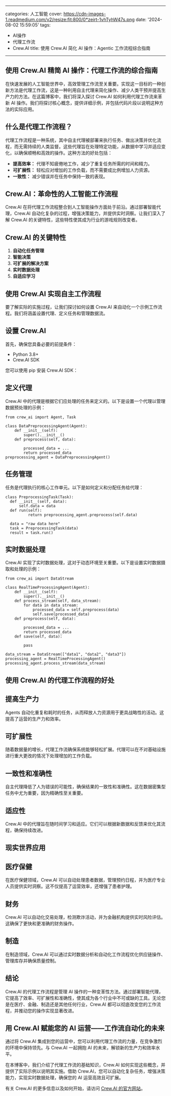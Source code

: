 
---
categories: 人工智能
cover: https://cdn-images-1.readmedium.com/v2/resize:fit:800/0*zeirt-1vhTyhW47s.png
date: '2024-08-02 15:59:05'
tags:
  - AI操作
  - 代理工作流
  - Crew.AI
title: 使用 Crew.AI 简化 AI 操作：Agentic 工作流程综合指南

---
## 使用 Crew.AI 精简 AI 操作：代理工作流的综合指南



在快速发展的人工智能世界中，高效管理工作流至关重要。实现这一目标的一种创新方法是代理工作流，这是一种利用自主代理来简化操作、减少人类干预并提高生产力的方法。在这篇博客中，我们将深入探讨 Crew.AI 如何利用代理工作流来革新 AI 操作。我们将探讨核心概念，提供详细示例，并包括代码片段以说明这种方法的实际应用。

## 什么是代理工作流程？

代理工作流程是一种系统，其中自主代理被部署来执行任务、做出决策并优化流程，而无需持续的人类监督。这些代理旨在处理特定功能，从数据中学习并适应变化，以确保顺畅和高效的操作。这种方法的好处包括：

- **提高效率：** 代理不知疲倦地工作，减少了重复任务所需的时间和精力。
- **可扩展性：** 轻松应对增加的工作负载，而不需要成比例增加人力资源。
- **一致性：** 减少错误并在任务中保持一致的表现。

## Crew.AI：革命性的人工智能工作流程

Crew.AI 在将代理工作流程整合到人工智能操作方面处于前沿。通过部署智能代理，Crew.AI 自动化复杂的过程，增强决策能力，并提供实时洞察。让我们深入了解 Crew.AI 的关键特性，这些特性使其成为行业的游戏规则改变者。

## Crew.AI 的关键特性

1. **自动化任务管理**
2. **智能决策**
3. **可扩展的解决方案**
4. **实时数据处理**
5. **自适应学习**

## 使用 Crew.AI 实现自主工作流程

要了解实际的实施过程，让我们探讨如何设置 Crew.AI 来自动化一个示例工作流程。我们将涵盖设置代理、定义任务和管理数据流。

## 设置 Crew.AI

首先，确保您具备必要的前提条件：

- Python 3.8+
- Crew.AI SDK

您可以使用 pip 安装 Crew.AI SDK：

## 定义代理

Crew.AI 中的代理是根据它们应处理的任务来定义的。以下是设置一个代理以管理数据预处理的示例：

```
from crew_ai import Agent, Task

class DataPreprocessingAgent(Agent):
    def __init__(self):
        super().__init__()
    def preprocess(self, data):

        processed_data = ...
        return processed_data
preprocessing_agent = DataPreprocessingAgent()
```

## 任务管理

任务是代理执行的核心工作单元。以下是如何定义和分配任务给代理：

```
class PreprocessingTask(Task):
  def __init__(self, data):
      self.data = data
  def run(self):
          return preprocessing_agent.preprocess(self.data)

  data = "raw data here"
  task = PreprocessingTask(data)
  result = task.run()
```

## 实时数据处理

Crew.AI 实现了实时数据处理，这对于动态环境至关重要。以下是设置实时数据摄取和处理的示例：

```
from crew_ai import DataStream

class RealTimeProcessingAgent(Agent):
    def __init__(self):
        super().__init__()
    def process_stream(self, data_stream):
        for data in data_stream:
            processed_data = self.preprocess(data)
            self.save(processed_data)
    def preprocess(self, data):

        processed_data = ...
        return processed_data
    def save(self, data):

        pass

data_stream = DataStream(["data1", "data2", "data3"])
processing_agent = RealTimeProcessingAgent()
processing_agent.process_stream(data_stream)
```

## 使用 Crew.AI 的代理工作流程的好处

## 提高生产力

Agents 自动化重复和耗时的任务，从而释放人力资源用于更具战略性的活动。这提高了运营的生产力和效率。

## 可扩展性

随着数据量的增长，代理工作流确保系统能够轻松扩展。代理可以在不对基础设施进行重大更改的情况下处理增加的工作负载。

## 一致性和准确性

自主代理降低了人为错误的可能性，确保结果的一致性和准确性。这在数据密集型任务中尤为重要，因为精确性至关重要。

## 适应性

Crew.AI 中的代理旨在随时间学习和适应。它们可以根据新数据和反馈来优化其流程，确保持续改进。

## 现实世界应用

## 医疗保健

在医疗保健领域，Crew.AI 可以自动处理患者数据，管理预约日程，并为医疗专业人员提供实时洞察。这不仅提高了运营效率，还增强了患者护理。

## 财务

Crew.AI 可以自动化交易处理，检测欺诈活动，并为金融机构提供实时风险评估。这确保了更快和更准确的财务操作。

## 制造

在制造领域，Crew.AI 可以通过实时数据分析和自动化工作流程优化供应链操作、管理库存并确保质量控制。

## 结论

Crew.AI 的代理工作流程是管理 AI 操作的一种变革性方法。通过部署智能代理，它提高了效率、可扩展性和准确性，使其成为各个行业中不可或缺的工具。无论您是在医疗、金融、制造还是其他任何行业，Crew.AI 都可以彻底改变您的工作流程，并推动您的操作实现显著改进。

## 用 Crew.AI 赋能您的 AI 运营——工作流自动化的未来

通过将 Crew.AI 集成到您的运营中，您可以利用代理工作流的力量，在竞争激烈的环境中保持领先。与 Crew.AI 一起拥抱 AI 的未来，解锁新的生产力和效率水平。

在本博客中，我们介绍了代理工作流的基础知识，Crew.AI 如何实现这些概念，并提供了实际示例以说明其实施。借助 Crew.AI，您可以自动化复杂任务，增强决策能力，实现实时数据处理，确保您的 AI 运营高效且可扩展。

有关 Crew.AI 的更多信息以及如何开始，请访问 [Crew.AI 的官方网站](https://www.crew.ai)。
